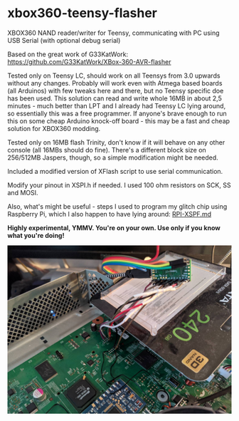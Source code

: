 # xbox360-teensy-flasher
XBOX360 NAND reader/writer for Teensy, communicating with PC using USB Serial (with optional debug serial)

Based on the great work of G33KatWork: https://github.com/G33KatWork/XBox-360-AVR-flasher

Tested only on Teensy LC, should work on all Teensys from 3.0 upwards without any changes.
Probably will work even with Atmega based boards (all Arduinos) with few tweaks here and there, but no Teensy specific doe has been used. This solution can read and write whole 16MB in about 2,5 minutes - much better than LPT and I already had Teensy LC lying around, so essentially this was a free programmer. If anyone's brave enough to run this on some cheap Arduino knock-off board - this may be a fast and cheap solution for XBOX360 modding.

Tested only on 16MB flash Trinity, don't know if it will behave on any other console (all 16MBs should do fine). There's a different block size on 256/512MB Jaspers, though, so a simple modification might be needed.

Included a modified version of XFlash script to use serial communication.

Modify your pinout in XSPI.h if needed. I used 100 ohm resistors on SCK, SS and MOSI.

Also, what's might be useful - steps I used to program my glitch chip using Raspberry Pi, which I also happen to have lying around: [RPI-XSPF.md](RPI-XSVF.md)

**Highly experimental, YMMV. You're on your own. Use only if you know what you're doing!**

![picture of teensy flashing the xbox](picrel.jpg)


